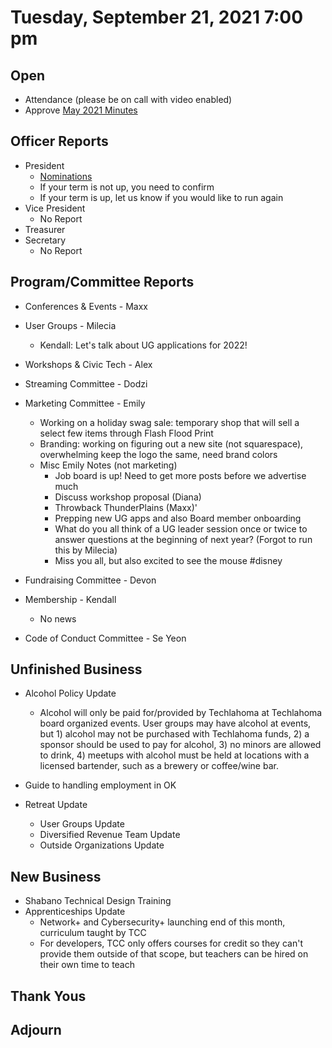 
# Tuesday, September 21, 2021 7:00 pm

## Open

- Attendance (please be on call with video enabled)
- Approve [May 2021 Minutes](https://github.com/techlahoma/board_meetings/blob/master/2021/05_May_minutes.md)

## Officer Reports

- President
	- [Nominations](https://docs.google.com/spreadsheets/d/1jRNdkFpPmqW3UO-49xZXssErVVT2nP62H39R_W43MR4/edit?usp=sharing)
	- If your term is not up, you need to confirm
	- If your term is up, let us know if you would like to run again
- Vice President
	- No Report 	
- Treasurer 
- Secretary 
	- No Report

## Program/Committee Reports

- Conferences & Events - Maxx
- User Groups - Milecia
	- Kendall: Let's talk about UG applications for 2022! 
- Workshops & Civic Tech - Alex
- Streaming Committee - Dodzi 
- Marketing Committee - Emily
	- Working on a holiday swag sale: temporary shop that will sell a select few items through Flash Flood Print
	- Branding: working on figuring out a new site (not squarespace), overwhelming keep the logo the same, need brand colors
	- Misc Emily Notes (not marketing)
		- Job board is up! Need to get more posts before we advertise much
		- Discuss workshop proposal (Diana)
		- Throwback ThunderPlains (Maxx)'
		- Prepping new UG apps and also Board member onboarding
		- What do you all think of a UG leader session once or twice to answer questions at the beginning of next year? (Forgot to run this by Milecia)
		- Miss you all, but also excited to see the mouse #disney 	

- Fundraising Committee - Devon
- Membership - Kendall
	- No news 
- Code of Conduct Committee - Se Yeon

## Unfinished Business

- Alcohol Policy Update 
	- Alcohol will only be paid for/provided by Techlahoma at Techlahoma board organized events.
	User groups may have alcohol at events, but 1) alcohol may not be purchased with Techlahoma funds, 2) a sponsor should be used to pay for alcohol, 3) no minors are allowed to 
 drink, 4) meetups with alcohol must be held at locations with a licensed bartender, such as a brewery or coffee/wine bar.

- Guide to handling employment in OK

- Retreat Update
	- User Groups Update
	- Diversified Revenue Team Update
	- Outside Organizations Update


## New Business
- Shabano Technical Design Training 
- Apprenticeships Update
	- Network+ and Cybersecurity+ launching end of this month, curriculum taught by TCC
	- For developers, TCC only offers courses for credit so they can't provide them outside of that scope, but teachers can be hired on their own time to teach 

## Thank Yous

## Adjourn
